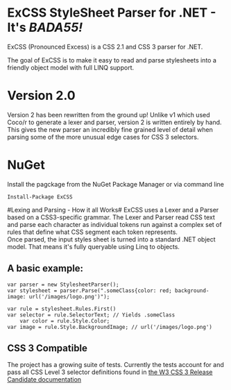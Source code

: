 # ExCSS StyleSheet Parser for .NET - It's *BADA55!*

ExCSS (Pronounced Excess) is a CSS 2.1 and CSS 3 parser for .NET.

The goal of ExCSS is to make it easy to read and parse stylesheets into a friendly object model with full LINQ support.

# Version 2.0
Version 2 has been rewritten from the ground up!  Unlike v1 which used Coco/r to generate a lexer and parser, version 2 is 
written entirely by hand.  This gives the new parser an incredibly fine grained level of detail when parsing some of the more unusual edge cases for CSS 3 selectors.

# NuGet
Install the pagckage from the NuGet Package Manager or via command line

	Install-Package ExCSS 

#Lexing and Parsing - How it all Works#
ExCSS uses a Lexer and a Parser based on a CSS3-specific grammar. The Lexer and Parser read CSS text and parse each 
character as individual tokens run against a complex set of rules that define what CSS segment each token represents.  
Once parsed, the input styles sheet is turned into a standard .NET object model. That means it's fully queryable using Linq to objects.

## A basic example: 

	var parser = new StylesheetParser();
	var stylesheet = parser.Parse(".someClass{color: red; background-image: url('/images/logo.png')");
	
	var rule = stylesheet.Rules.First()
	var selector = rule.SelectorText; // Yields .someClass
        var color = rule.Style.Color;
	var image = rule.Style.BackgroundImage; // url('/images/logo.png')
				
## CSS 3 Compatible
The project has a growing suite of tests.  Currently the tests account for and pass all CSS Level 3 selector definitions
found in [the W3 CSS 3 Release Candidate documentation](http://www.w3.org/TR/2001/CR-css3-selectors-20011113/)



